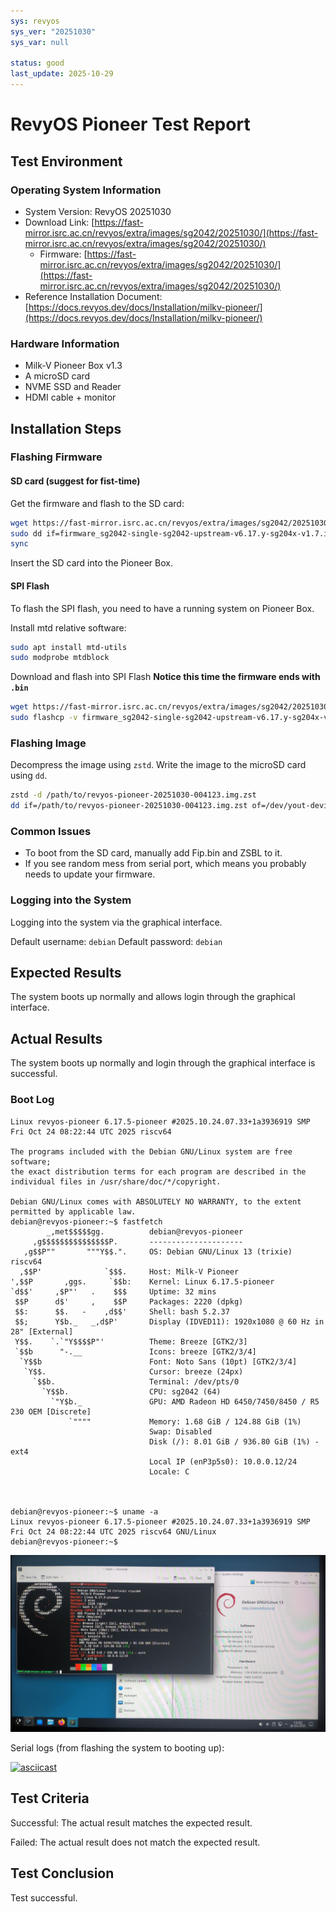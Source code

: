 ```yaml
---
sys: revyos
sys_ver: "20251030"
sys_var: null

status: good
last_update: 2025-10-29
---
```


# RevyOS Pioneer Test Report

## Test Environment

### Operating System Information

- System Version: RevyOS 20251030
- Download Link: [https://fast-mirror.isrc.ac.cn/revyos/extra/images/sg2042/20251030/](https://fast-mirror.isrc.ac.cn/revyos/extra/images/sg2042/20251030/)
  - Firmware: [https://fast-mirror.isrc.ac.cn/revyos/extra/images/sg2042/20251030/](https://fast-mirror.isrc.ac.cn/revyos/extra/images/sg2042/20251030/)
- Reference Installation Document: [https://docs.revyos.dev/docs/Installation/milkv-pioneer/](https://docs.revyos.dev/docs/Installation/milkv-pioneer/)

### Hardware Information

- Milk-V Pioneer Box v1.3
- A microSD card
- NVME SSD and Reader
- HDMI cable + monitor

## Installation Steps

### Flashing Firmware

#### SD card (suggest for fist-time)

Get the firmware and flash to the SD card:
```bash
wget https://fast-mirror.isrc.ac.cn/revyos/extra/images/sg2042/20251030/firmware_sg2042-single-sg2042-upstream-v6.17.y-sg204x-v1.7.img
sudo dd if=firmware_sg2042-single-sg2042-upstream-v6.17.y-sg204x-v1.7.img of=/dev/your/sd/card
sync
```

Insert the SD card into the Pioneer Box.

#### SPI Flash

To flash the SPI flash, you need to have a running system on Pioneer Box.

Install mtd relative software:
```bash
sudo apt install mtd-utils
sudo modprobe mtdblock
```

Download and flash into SPI Flash **Notice this time the firmware ends with `.bin`**
```bash
wget https://fast-mirror.isrc.ac.cn/revyos/extra/images/sg2042/20251030/firmware_sg2042-single-sg2042-upstream-v6.17.y-sg204x-v1.7.bin
sudo flashcp -v firmware_sg2042-single-sg2042-upstream-v6.17.y-sg204x-v1.7.bin /dev/mtd1
```

### Flashing Image

Decompress the image using `zstd`.
Write the image to the microSD card using `dd`.

```bash
zstd -d /path/to/revyos-pioneer-20251030-004123.img.zst
dd if=/path/to/revyos-pioneer-20251030-004123.img.zst of=/dev/yout-device bs=4M status=progress
```

### Common Issues

- To boot from the SD card, manually add Fip.bin and ZSBL to it.
- If you see random mess from serial port, which means you probably needs to update your firmware.

### Logging into the System

Logging into the system via the graphical interface.

Default username: `debian`
Default password: `debian`

## Expected Results

The system boots up normally and allows login through the graphical interface.

## Actual Results

The system boots up normally and login through the graphical interface is successful.

### Boot Log

```log
Linux revyos-pioneer 6.17.5-pioneer #2025.10.24.07.33+1a3936919 SMP Fri Oct 24 08:22:44 UTC 2025 riscv64

The programs included with the Debian GNU/Linux system are free software;
the exact distribution terms for each program are described in the
individual files in /usr/share/doc/*/copyright.

Debian GNU/Linux comes with ABSOLUTELY NO WARRANTY, to the extent
permitted by applicable law.
debian@revyos-pioneer:~$ fastfetch
        _,met$$$$$gg.          debian@revyos-pioneer
     ,g$$$$$$$$$$$$$$$P.       ---------------------
   ,g$$P""       """Y$$.".     OS: Debian GNU/Linux 13 (trixie) riscv64
  ,$$P'              `$$$.     Host: Milk-V Pioneer
',$$P       ,ggs.     `$$b:    Kernel: Linux 6.17.5-pioneer
`d$$'     ,$P"'   .    $$$     Uptime: 32 mins
 $$P      d$'     ,    $$P     Packages: 2220 (dpkg)
 $$:      $$.   -    ,d$$'     Shell: bash 5.2.37
 $$;      Y$b._   _,d$P'       Display (IDVED11): 1920x1080 @ 60 Hz in 28" [External]
 Y$$.    `.`"Y$$$$P"'          Theme: Breeze [GTK2/3]
 `$$b      "-.__               Icons: breeze [GTK2/3/4]
  `Y$$b                        Font: Noto Sans (10pt) [GTK2/3/4]
   `Y$$.                       Cursor: breeze (24px)
     `$$b.                     Terminal: /dev/pts/0
       `Y$$b.                  CPU: sg2042 (64)
         `"Y$b._               GPU: AMD Radeon HD 6450/7450/8450 / R5 230 OEM [Discrete]
             `""""             Memory: 1.68 GiB / 124.88 GiB (1%)
                               Swap: Disabled
                               Disk (/): 8.01 GiB / 936.80 GiB (1%) - ext4
                               Local IP (enP3p5s0): 10.0.0.12/24
                               Locale: C

                                                       
                                                       
debian@revyos-pioneer:~$ uname -a
Linux revyos-pioneer 6.17.5-pioneer #2025.10.24.07.33+1a3936919 SMP Fri Oct 24 08:22:44 UTC 2025 riscv64 GNU/Linux
debian@revyos-pioneer:~$
```


![desktop](./desktop.png)

Serial logs (from flashing the system to booting up):

[![asciicast](https://asciinema.org/a/wtn7JGIWTSIlLSNmscCBgctCR.svg)](https://asciinema.org/a/wtn7JGIWTSIlLSNmscCBgctCR)

## Test Criteria

Successful: The actual result matches the expected result.

Failed: The actual result does not match the expected result.

## Test Conclusion

Test successful.
